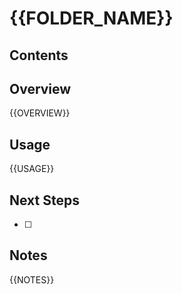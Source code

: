 # {{FOLDER_NAME}}

## Contents
<!-- This section is managed by /AgileFlow:readme-sync -->

## Overview
{{OVERVIEW}}

## Usage
{{USAGE}}

## Next Steps
- [ ]

## Notes
{{NOTES}}
